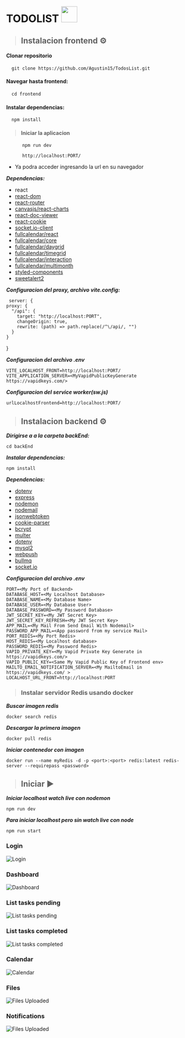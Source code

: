 # TODOLIST <img src="https://i.postimg.cc/Gmm9k3Vv/logo.png" width="43px">

> ## Instalacion frontend ⚙

#### Clonar repositorio

      git clone https://github.com/Agustin15/TodosList.git

#### Navegar hasta frontend:

      cd frontend

#### Instalar dependencias:

      npm install

> #### Iniciar la aplicacion

          npm run dev

          http://localhost:PORT/

- Ya podra acceder ingresando la url en su navegador

**_Dependencias:_**

- react
- [react-dom](https://github-com.translate.goog/facebook/react?_x_tr_sl=en&_x_tr_tl=es&_x_tr_hl=es&_x_tr_pto=tc)
- [react-router](https://github.com/remix-run/react-router)
- [canvasjs/react-charts](https://canvasjs.com/react-charts/)
- [react-doc-viewer](https://github.com/cyntler/react-doc-viewer)
- [react-cookie](https://github.com/bendotcodes/cookies/tree/main/packages/react-cookie)
- [socket.io-client](https://github.com/socketio/socket.io)
- [fullcalendar/react](https://fullcalendar.io/docs/react)
- [fullcalendar/core](https://fullcalendar.io/docs/react)
- [fullcalendar/daygrid](https://fullcalendar.io/docs/react)
- [fullcalendar/timegrid](https://fullcalendar.io/docs/react)
- [fullcalendar/interaction](https://fullcalendar.io/docs/react)
- [fullcalendar/multimonth](https://fullcalendar.io/docs/react)
- [styled-components](https://github.com/styled-components/styled-components)
- [sweetalert2](https://sweetalert2.github.io/)

**_Configuracion del proxy, archivo vite.config:_**

     server: {
    proxy: {
      "/api": {
        target: "http://localhost:PORT",
        changeOrigin: true,
        rewrite: (path) => path.replace(/^\/api/, "")
      }
    }

}

**_Configuracion del archivo .env_**

    VITE_LOCALHOST_FRONT=http://localhost:PORT/
    VITE_APPLICATION_SERVER=<MyVapidPublicKeyGenerate https://vapidkeys.com/>

**_Configuracion del service worker(sw.js)_**

    urlLocalhostFrontend=http://localhost:PORT/

> ## Instalacion backend ⚙

**_Dirigirse a a la carpeta backEnd:_**

    cd backEnd

**_Instalar dependencias:_**

    npm install

**_Dependencias:_**

- [dotenv](https://github.com/motdotla/dotenv)
- [express](https://github.com/expressjs/express)
- [nodemon](https://github.com/remy/nodemon)
- [nodemail](https://github.com/nomospace/nodemail)
- [jsonwebtoken](https://github.com/auth0/node-jsonwebtoken)
- [cookie-parser](https://github.com/expressjs/cookie-parser)
- [bcrypt](https://github.com/kelektiv/node.bcrypt.js)
- [multer](https://github.com/expressjs/multer)
- [dotenv](https://github.com/motdotla/dotenv)
- [mysql2](https://sidorares.github.io/node-mysql2/docs)
- [webpush](https://github-com.translate.goog/web-push-libs/web-push?_x_tr_sl=en&_x_tr_tl=es&_x_tr_hl=es&_x_tr_pto=tc#readme)
- [bullmq](https://docs.bullmq.io/)
- [socket.io](https://github.com/socketio/socket.io)



**_Configuracion del archivo .env_**

    PORT=<My Port of Backend>
    DATABASE_HOST=<My Localhost Database>
    DATABASE_NAME=<My Database Name>
    DATABASE_USER=<My Database User>
    DATABASE_PASSWORD=<My Password Database>
    JWT_SECRET_KEY=<My JWT Secret Key>
    JWT_SECRET_KEY_REFRESH=<My JWT Secret Key>
    APP_MAIL=<My Mail From Send Email With Nodemail>
    PASSWORD_APP_MAIL=<App password from my service Mail>
    PORT_REDIS=<My Port Redis>
    HOST_REDIS=<My Localhost database>
    PASSWORD_REDIS=<My Password Redis>
    VAPID_PRIVATE_KEY=<My Vapid Private Key Generate in https://vapidkeys.com/>
    VAPID_PUBLIC_KEY=<Same My Vapid Public Key of Frontend env>
    MAILTO_EMAIL_NOTIFICATION_SERVER=<My MailtoEmail in https://vapidkeys.com/ >
    LOCALHOST_URL_FRONT=http://localhost:PORT

> ### Instalar servidor Redis usando docker

**_Buscar imagen redis_**

    docker search redis

**_Descargar la primera imagen_**

    docker pull redis

**_Iniciar contenedor con imagen_**

    docker run --name myRedis -d -p <port>:<port> redis:latest redis-server --requirepass <password>

> ## Iniciar ▶

**_Iniciar localhost watch live con nodemon_**

    npm run dev 

**_Para iniciar localhost pero sin watch live con node_**

    npm run start

### Login

![Login](capturesApp/loginCapture.jpg)

### Dashboard

![Dashboard](capturesApp/dashboardCapture.jpg)

### List tasks pending

![List tasks pending](capturesApp/listTasksCapture.jpg)

### List tasks completed

![List tasks completed](capturesApp/listTasksCompletedCapture.jpg)

### Calendar

![Calendar](capturesApp/calendarCapture.jpg)

### Files

![Files Uploaded](capturesApp/filesCapture.jpg)

### Notifications

![Files Uploaded](capturesApp/notificationsCapture.jpg)
